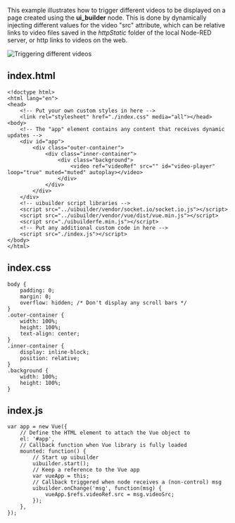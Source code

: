 This example illustrates how to trigger different videos to be displayed on a page created using the **ui_builder** node. This is done by dynamically injecting different values for the video "src" attribute, which can be relative links to video files saved in the _httpStatic_ folder of the local Node-RED server, or http links to videos on the web. 

![Triggering different videos ](https://github.com/playfultechnology/node-redscape/blob/master/Documentation/screenshots/flow_triggered_video.png)

## index.html
```
<!doctype html>
<html lang="en">
<head>
    <!-- Put your own custom styles in here -->
    <link rel="stylesheet" href="./index.css" media="all"></head>
<body>
    <!-- The "app" element contains any content that receives dynamic updates -->
    <div id="app">
        <div class="outer-container">
            <div class="inner-container">
                <div class="background">
                    <video ref="videoRef" src="" id="video-player" loop="true" muted="muted" autoplay></video>
                </div>
            </div>
        </div>
    </div>
    <!-- uibuilder script libraries -->
    <script src="../uibuilder/vendor/socket.io/socket.io.js"></script>
    <script src="../uibuilder/vendor/vue/dist/vue.min.js"></script>
    <script src="./uibuilderfe.min.js"></script>
    <!-- Put any additional custom code in here -->
    <script src="./index.js"></script>
</body>
</html>
```
## index.css
```
body {
    padding: 0;
    margin: 0;
    overflow: hidden; /* Don't display any scroll bars */
}
.outer-container {
    width: 100%;
    height: 100%;
    text-align: center;
}
.inner-container {
    display: inline-block;
    position: relative;
}
.background {
    width: 100%;
    height: 100%;
}
```
## index.js
```
var app = new Vue({
    // Define the HTML element to attach the Vue object to
    el: '#app',
    // Callback function when Vue library is fully loaded
	mounted: function() {
	    // Start up uibuilder
		uibuilder.start();
		// Keep a reference to the Vue app
		var vueApp = this;
        // Callback triggered when node receives a (non-control) msg
		uibuilder.onChange('msg', function(msg) {
		    vueApp.$refs.videoRef.src = msg.videoSrc;
		});
	},
});
```